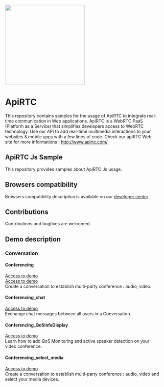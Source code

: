 
<a href="https://www.apirtc.com"><img src="https://apirtc.com/wp-content/uploads/2018/09/ApiRTC_relook_branding_v01.png" width="260"></a>


# ApiRTC
This repository contains samples for the usage of ApiRTC to integrate real-time communication in Web applications.
ApiRTC is a WebRTC PaaS (Platform as a Service) that simplifies developers access to WebRTC technology.
Use our API to add real-time multimedia interactions to your websites & mobile apps with a few lines of code.
Check our apiRTC Web site for more informations : http://www.apirtc.com/

## ApiRTC Js Sample
This repository provides samples about ApiRTC Js usage.

## Browsers compatibility
Browsers compatibility description is available on our [developer center](https://dev.apirtc.com/compatibility/index)

## Contributions
Contributions and bugfixes are welcomed.

## Demo description
### Conversation
#### Conferencing
<a href="https://dev.apirtc.com/tutorials/conferencing/conf" target="_blank">Access to demo</a><br/>
[Access to demo](https://dev.apirtc.com/tutorials/conferencing/conf)<br/>
Create a conversation to establish multi-party conference : audio, video.
#### Conferencing_chat
[Access to demo](https://dev.apirtc.com/tutorials/conferencing/chat)<br/>
Exchange chat messages between all users in a Conversation.
#### Conferencing_QoSInfoDisplay
[Access to demo](https://dev.apirtc.com/tutorials/conferencing/conf_qos)<br/>
Learn how to add QoS Monitoring and active speaker detection on your video conference.
#### Conferencing_select_media
[Access to demo](https://dev.apirtc.com/tutorials/conferencing/conf_select)<br/>
Create a conversation to establish multi-party conference : audio, video and select your media devices.

